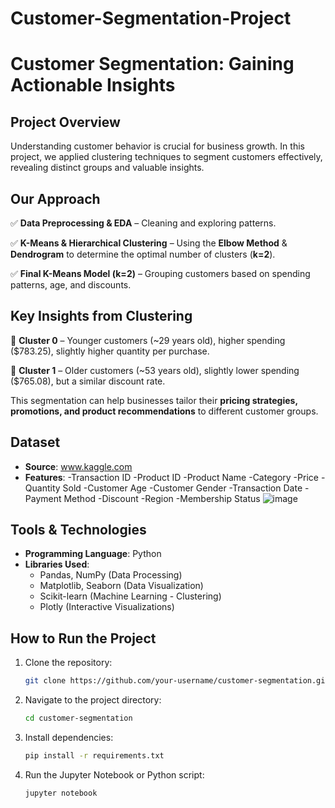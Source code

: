 # Customer-Segmentation-Project
# Customer Segmentation: Gaining Actionable Insights

## Project Overview
Understanding customer behavior is crucial for business growth. In this project, we applied clustering techniques to segment customers effectively, revealing distinct groups and valuable insights.

## Our Approach
✅ **Data Preprocessing & EDA** – Cleaning and exploring patterns.

✅ **K-Means & Hierarchical Clustering** – Using the **Elbow Method** & **Dendrogram** to determine the optimal number of clusters (**k=2**).

✅ **Final K-Means Model (k=2)** – Grouping customers based on spending patterns, age, and discounts.

## Key Insights from Clustering
📌 **Cluster 0** – Younger customers (~29 years old), higher spending ($783.25), slightly higher quantity per purchase.

📌 **Cluster 1** – Older customers (~53 years old), slightly lower spending ($765.08), but a similar discount rate.

This segmentation can help businesses tailor their **pricing strategies, promotions, and product recommendations** to different customer groups.

## Dataset
- **Source**: www.kaggle.com
- **Features**:
  -Transaction ID
  -Product ID
  -Product Name
  -Category
  -Price
  -Quantity Sold
  -Customer Age
  -Customer Gender
  -Transaction Date
  -Payment Method
  -Discount	-Region
  -Membership Status
![image](https://github.com/user-attachments/assets/b48111d8-98ca-49a5-b757-9e0ffaa55c0b)

## Tools & Technologies
- **Programming Language**: Python
- **Libraries Used**:
  - Pandas, NumPy (Data Processing)
  - Matplotlib, Seaborn (Data Visualization)
  - Scikit-learn (Machine Learning - Clustering)
  - Plotly (Interactive Visualizations)

## How to Run the Project
1. Clone the repository:
   ```bash
   git clone https://github.com/your-username/customer-segmentation.git
   ```
2. Navigate to the project directory:
   ```bash
   cd customer-segmentation
   ```
3. Install dependencies:
   ```bash
   pip install -r requirements.txt
   ```
4. Run the Jupyter Notebook or Python script:
   ```bash
   jupyter notebook
   ```


